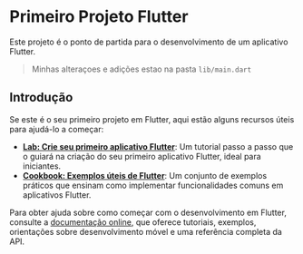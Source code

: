 # Primeiro Projeto Flutter

Este projeto é o ponto de partida para o desenvolvimento de um aplicativo Flutter.
> Minhas alteraçoes e adições estao na pasta  `lib/main.dart`

## Introdução

Se este é o seu primeiro projeto em Flutter, aqui estão alguns recursos úteis para ajudá-lo a começar:

- **[Lab: Crie seu primeiro aplicativo Flutter](https://docs.flutter.dev/get-started/codelab)**: Um tutorial passo a passo que o guiará na criação do seu primeiro aplicativo Flutter, ideal para iniciantes.
- **[Cookbook: Exemplos úteis de Flutter](https://docs.flutter.dev/cookbook)**: Um conjunto de exemplos práticos que ensinam como implementar funcionalidades comuns em aplicativos Flutter.

Para obter ajuda sobre como começar com o desenvolvimento em Flutter, consulte a [documentação online](https://docs.flutter.dev/), que oferece tutoriais, exemplos, orientações sobre desenvolvimento móvel e uma referência completa da API.

